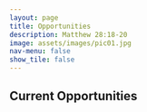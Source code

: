 ```yaml
---
layout: page
title: Opportunities
description: Matthew 28:18-20
image: assets/images/pic01.jpg
nav-menu: false
show_tile: false
---
```



<h2>Current Opportunities</h2>

<!-- Card container -->
<div id="cards" class="card-grid"></div>

<!-- PapaParse to read CSV -->
<script src="https://cdn.jsdelivr.net/npm/papaparse@5.3.2/papaparse.min.js"></script>

<!-- Tally popup script -->
<script async src="https://tally.so/widgets/embed.js"></script>

<script>
  // Replace with your published Google Sheet CSV link
  const sheetUrl = "https://docs.google.com/spreadsheets/d/e/2PACX-1vSC4Ls6Bv9zrsIAcSczGHqXfG3fq4Wr4zFN0QBT106XM5-zAxSCvKbfSq9qtn9ENqJCmnO3OvdiMNIb/pub?gid=1421394344&single=true&output=csv";

  Papa.parse(sheetUrl, {
    download: true,
    header: true,
    complete: function(results) {
      const container = document.getElementById("cards");
      results.data.forEach(row => {
        // Only show published opportunities
        if(row.Title && row.Publish === "TRUE") {
          container.innerHTML += `
            <div class="card">
              <img src="${row.Image}" alt="${row.Title}">
              <h3>${row.Title}</h3>
              <p><strong>${row.Category}</strong> — ${row.Location}</p>
              <p>${row.Duration}</p>
              <p>${row.StartDate} → ${row.FinishDate}</p>
              <div class="summary">${row.Summary || ""}</div>
              <a href="#tally-open=${row.TallyID}&tally-overlay=1"
                 class="button fit"
                 role="button">
                 Apply Now
              </a>
            </div>
          `;
        }
      });
    }
  });
</script>

<style>
  .card-grid {
    display: grid;
    grid-template-columns: repeat(auto-fit, minmax(280px, 1fr));
    gap: 1.5rem;
    margin-top: 2rem;
  }
  .card {
    border: 1px solid #ccc;
    border-radius: 12px;
    padding: 1rem;
    background: #fff;
    box-shadow: 0 2px 6px rgba(0,0,0,0.08);
  }
  .card img {
    width: 100%;
    height: 180px;
    object-fit: cover;
    border-radius: 8px;
    margin-bottom: .75rem;
  }
  .card h3 {
    margin: .5rem 0;
  }
  .card .button {
    display: inline-block;
    margin-top: .75rem;
    background: #0074d9;
    color: #fff;
    padding: .6rem 1.2rem;
    border-radius: 6px;
    text-decoration: none;
    font-weight: 600;
  }
  .card .button:hover {
    background: #005fa3;
  }
</style>